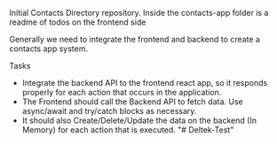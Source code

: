 Initial Contacts Directory repository. 
Inside the contacts-app folder is a readme of todos on the frontend side

Generally we need to integrate the frontend and backend to create a contacts app system.

Tasks
- Integrate the backend API to the frontend react app, so it responds properly for each action that occurs in the application.
- The Frontend should call the Backend API to fetch data. Use async/await and try/catch blocks as necessary. 
- It should also Create/Delete/Update the data on the backend (In Memory) for each action that is executed.
"# Deltek-Test" 
